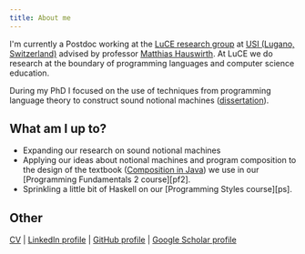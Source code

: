 ```yaml
---
title: About me
---
```


I'm currently a Postdoc
working at the [LuCE research group][]
at [USI (Lugano, Switzerland)][]
advised by professor [Matthias Hauswirth][].
At LuCE we do research at the boundary of programming languages and computer science education.

During my PhD I focused on the use of techniques from programming language theory to construct sound notional machines ([dissertation][]).

## What am I up to?

- Expanding our research on sound notional machines
- Applying our ideas about notional machines and program composition to the design of the textbook ([Composition in Java][pf2-book]) we use in our [Programming Fundamentals 2 course][pf2].
- Sprinkling a little bit of Haskell on our [Programming Styles course][ps].

## Other

[CV][] | [LinkedIn profile][] | [GitHub profile][] | [Google Scholar profile][]



[LuCE research group]: https://luce.si.usi.ch/
[USI (Lugano, Switzerland)]: https://www.usi.ch/
[Matthias Hauswirth]: https://www.inf.usi.ch/faculty/hauswirth/
[dissertation]: https://susi.usi.ch/usi/documents/328768
[snm-paper]: https://2
[pf2-book]: https://luce.si.usi.ch/composition-in-java/
[haskell-videos]: https://4
[CV]: cv.pdf
[LinkedIn profile]: https://www.linkedin.com/in/igormoreno/
[GitHub profile]: https://github.com/igormoreno/
[Google Scholar profile]: https://scholar.google.ch/citations?user=9ILKPggAAAAJ
[Programming Fundamentals 2]: https://3
[Programming Styles]: https://5

